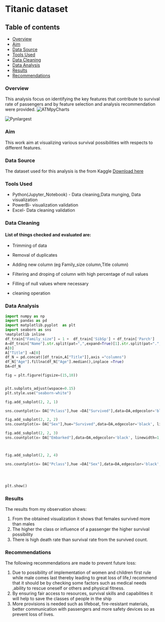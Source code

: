 # Titanic dataset
## Table of contents 
- [ Overview](#overview)
- [Aim](#aim)
- [Data Source](#data-source)
- [Tools Used](#tools-used)
- [Data Cleaning](#data-cleaning)
- [Data Analysis](#data-analysis)
- [Results](#results)
- [Recommendations](#recommendations)
### Overview
This analysis focus on identifying the key features that contribute to survival rate of passengers and by  feature selection and analysis recommendation were provided.
![ATMpyCharts](https://github.com/Abiatm/Titanic_dataset/assets/153201833/9aa9991e-d730-4d96-9bac-1375fa50d4f6)

![Pynlargest](https://github.com/Abiatm/Titanic_dataset/assets/153201833/14522a2d-7934-4e99-9084-2f188998ec44)
### Aim
This work aim at visualizing various survival possibilities with respects to different features.

### Data Source
The dataset used for this analysis is the from Kaggle
[Download here]( https://www.kaggle.com/c/titanic/data?select=train.csv)
### Tools Used
- Python(Jupyter_Notebook) - Data cleaning,Data munging, Data visualization
- PowerBi- visualization validation
- Excel- Data cleaning validation
### Data Cleaning
 #### List of things checked and evaluated are:
 - Trimming of data
 - Removal of duplicates
 
 - Adding new column (eg Family_size column,Title column)
- Filtering and droping of column with high percentage of null values
- Filling of null values where necessary
- cleaning operation
 ### Data Analysis
```Python
import numpy as np
import pandas as pd
import matplotlib.pyplot  as plt
import seaborn as sns
%matplotlib inline
df_train["Family_size"] = 1 +  df_train['SibSp'] + df_train['Parch']
A=df_train["Name"].str.split(pat=",",expand=True)[1].str.split(pat=".",expand=True)
A[0]
A["Title"] =A[0]
df_N = pd.concat([df_train,A["Title"]],axis ="columns")
df_N["Age"].fillna(df_N["Age"].median(),inplace =True)
DA=df_N

fig = plt.figure(figsize=(15,10))


plt.subplots_adjust(wspace=0.15)
plt.style.use("seaborn-white")

fig.add_subplot(2, 2, 1)

sns.countplot(x= DA["Pclass"],hue =DA["Survived"],data=DA,edgecolor='black', linewidth=1,palette='PuBu')

fig.add_subplot(2, 2, 2)
sns.countplot(x= DA["Sex"],hue="Survived",data=DA,edgecolor='black', linewidth=1,palette='PuBu',width =0.8)

fig.add_subplot(2, 2, 3)
sns.countplot(x= DA["Embarked"],data=DA,edgecolor='black', linewidth=1,palette='BrBG')



fig.add_subplot(2, 2, 4)

sns.countplot(x= DA["Pclass"],hue =DA["Sex"],data=DA,edgecolor='black', linewidth=1,palette='GnBu')




plt.show()
```
### Results
The results from my observation shows:
1.	From the obtained visualization it shows that females survived more than males
2.	The higher the class or influence of a passenger the higher survival possibility
3.	There is high death rate than survival rate from the survived count.

### Recommendations
The following recommendations are made to prevent future loss:
1.	Due to possibility of implementation of women and children first rule while male comes last thereby leading to great loss of life,I recommend that it should be by checking some factors such as medical needs ,ability to rescue oneself or others and physical fitness.
2.	By ensuring fair access to resources, survival skills and capabilities it will help to save the classes of people in the ship
3.	More provisions is needed such as lifeboat, fire-resistant materials, better communication with passengers and more safety devices so as prevent loss of lives.
